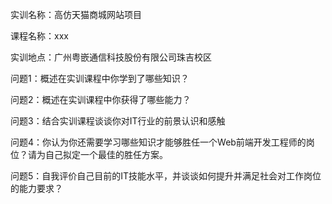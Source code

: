 实训名称：高仿天猫商城网站项目

课程名称：xxx

实训地点：广州粤嵌通信科技股份有限公司珠吉校区

问题1：概述在实训课程中你学到了哪些知识？

问题2：概述在实训课程中你获得了哪些能力？

问题3：结合实训课程谈谈你对IT行业的前景认识和感触

问题4：你认为你还需要学习哪些知识才能够胜任一个Web前端开发工程师的岗位？请为自己拟定一个最佳的胜任方案。

问题5：自我评价自己目前的IT技能水平，并谈谈如何提升并满足社会对工作岗位的能力要求？